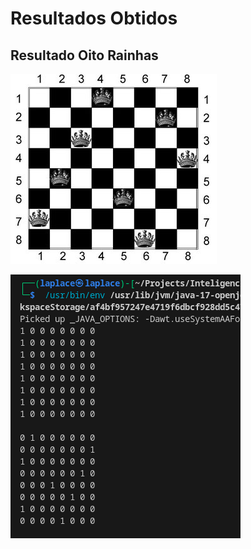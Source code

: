 # Resultados Obtidos

## Resultado Oito Rainhas

![Oito_Rainhas](./Oito_Rainhas.jpg)

![Resultado](./Resultados_Oito_Rainhas.png)